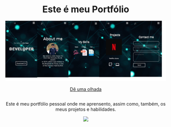 <h1 align='center'> Este é meu Portfólio </h1>

<p align="center">
  <img src="https://github.com/juliolecy/Portfolio/blob/main/perfil.png" width="max-content" title="hover text">
</p>

<div align='center'>
<a target='_blank' href='https://jlins-portfolio.netlify.app/'>Dê uma olhada</a>
</div>

##

<div  align="center">


  <p align="center">
Este é meu portfólio pessoal onde me aprensento, assim como, também, os meus projetos e habilidades.
</p>

  <a>
    <img src="https://skillicons.dev/icons?i=react,js,html,css,styledcomponents" />
  </a>

</div>





